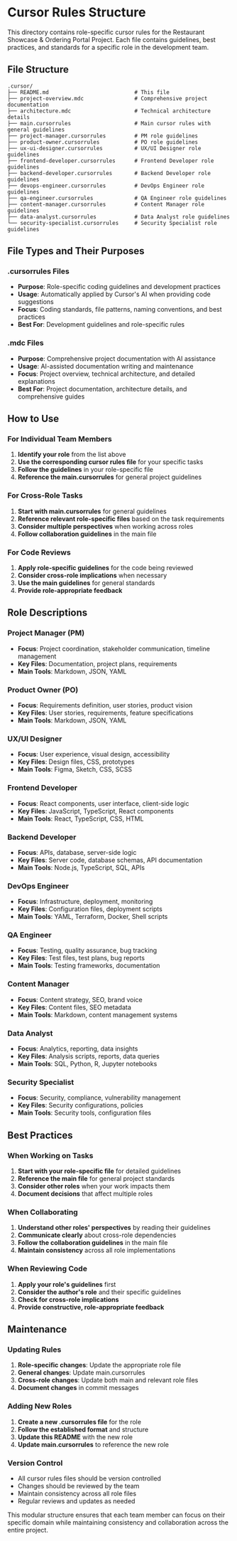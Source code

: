 # Cursor Rules Structure

This directory contains role-specific cursor rules for the Restaurant Showcase & Ordering Portal Project. Each file contains guidelines, best practices, and standards for a specific role in the development team.

## File Structure

```
.cursor/
├── README.md                           # This file
├── project-overview.mdc                # Comprehensive project documentation
├── architecture.mdc                    # Technical architecture details
├── main.cursorrules                    # Main cursor rules with general guidelines
├── project-manager.cursorrules         # PM role guidelines
├── product-owner.cursorrules           # PO role guidelines
├── ux-ui-designer.cursorrules          # UX/UI Designer role guidelines
├── frontend-developer.cursorrules      # Frontend Developer role guidelines
├── backend-developer.cursorrules       # Backend Developer role guidelines
├── devops-engineer.cursorrules         # DevOps Engineer role guidelines
├── qa-engineer.cursorrules             # QA Engineer role guidelines
├── content-manager.cursorrules         # Content Manager role guidelines
├── data-analyst.cursorrules            # Data Analyst role guidelines
└── security-specialist.cursorrules     # Security Specialist role guidelines
```

## File Types and Their Purposes

### .cursorrules Files

- **Purpose**: Role-specific coding guidelines and development practices
- **Usage**: Automatically applied by Cursor's AI when providing code suggestions
- **Focus**: Coding standards, file patterns, naming conventions, and best practices
- **Best For**: Development guidelines and role-specific rules

### .mdc Files

- **Purpose**: Comprehensive project documentation with AI assistance
- **Usage**: AI-assisted documentation writing and maintenance
- **Focus**: Project overview, technical architecture, and detailed explanations
- **Best For**: Project documentation, architecture details, and comprehensive guides

## How to Use

### For Individual Team Members

1. **Identify your role** from the list above
2. **Use the corresponding cursor rules file** for your specific tasks
3. **Follow the guidelines** in your role-specific file
4. **Reference the main.cursorrules** for general project guidelines

### For Cross-Role Tasks

1. **Start with main.cursorrules** for general guidelines
2. **Reference relevant role-specific files** based on the task requirements
3. **Consider multiple perspectives** when working across roles
4. **Follow collaboration guidelines** in the main file

### For Code Reviews

1. **Apply role-specific guidelines** for the code being reviewed
2. **Consider cross-role implications** when necessary
3. **Use the main guidelines** for general standards
4. **Provide role-appropriate feedback**

## Role Descriptions

### Project Manager (PM)

- **Focus**: Project coordination, stakeholder communication, timeline management
- **Key Files**: Documentation, project plans, requirements
- **Main Tools**: Markdown, JSON, YAML

### Product Owner (PO)

- **Focus**: Requirements definition, user stories, product vision
- **Key Files**: User stories, requirements, feature specifications
- **Main Tools**: Markdown, JSON, YAML

### UX/UI Designer

- **Focus**: User experience, visual design, accessibility
- **Key Files**: Design files, CSS, prototypes
- **Main Tools**: Figma, Sketch, CSS, SCSS

### Frontend Developer

- **Focus**: React components, user interface, client-side logic
- **Key Files**: JavaScript, TypeScript, React components
- **Main Tools**: React, TypeScript, CSS, HTML

### Backend Developer

- **Focus**: APIs, database, server-side logic
- **Key Files**: Server code, database schemas, API documentation
- **Main Tools**: Node.js, TypeScript, SQL, APIs

### DevOps Engineer

- **Focus**: Infrastructure, deployment, monitoring
- **Key Files**: Configuration files, deployment scripts
- **Main Tools**: YAML, Terraform, Docker, Shell scripts

### QA Engineer

- **Focus**: Testing, quality assurance, bug tracking
- **Key Files**: Test files, test plans, bug reports
- **Main Tools**: Testing frameworks, documentation

### Content Manager

- **Focus**: Content strategy, SEO, brand voice
- **Key Files**: Content files, SEO metadata
- **Main Tools**: Markdown, content management systems

### Data Analyst

- **Focus**: Analytics, reporting, data insights
- **Key Files**: Analysis scripts, reports, data queries
- **Main Tools**: SQL, Python, R, Jupyter notebooks

### Security Specialist

- **Focus**: Security, compliance, vulnerability management
- **Key Files**: Security configurations, policies
- **Main Tools**: Security tools, configuration files

## Best Practices

### When Working on Tasks

1. **Start with your role-specific file** for detailed guidelines
2. **Reference the main file** for general project standards
3. **Consider other roles** when your work impacts them
4. **Document decisions** that affect multiple roles

### When Collaborating

1. **Understand other roles' perspectives** by reading their guidelines
2. **Communicate clearly** about cross-role dependencies
3. **Follow the collaboration guidelines** in the main file
4. **Maintain consistency** across all role implementations

### When Reviewing Code

1. **Apply your role's guidelines** first
2. **Consider the author's role** and their specific guidelines
3. **Check for cross-role implications**
4. **Provide constructive, role-appropriate feedback**

## Maintenance

### Updating Rules

1. **Role-specific changes**: Update the appropriate role file
2. **General changes**: Update main.cursorrules
3. **Cross-role changes**: Update both main and relevant role files
4. **Document changes** in commit messages

### Adding New Roles

1. **Create a new .cursorrules file** for the role
2. **Follow the established format** and structure
3. **Update this README** with the new role
4. **Update main.cursorrules** to reference the new role

### Version Control

- All cursor rules files should be version controlled
- Changes should be reviewed by the team
- Maintain consistency across all role files
- Regular reviews and updates as needed

This modular structure ensures that each team member can focus on their specific domain while maintaining consistency and collaboration across the entire project.
